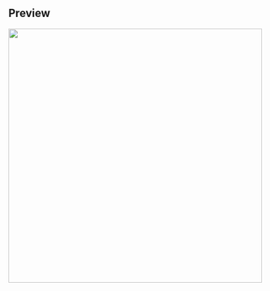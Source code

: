 ## Preview

<img src="https://github.com/kimhamney/oz-coding/assets/11283993/81e7db94-3bb6-4a10-b683-65b9cc84dd76" width="500">
